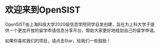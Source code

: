 欢迎来到OpenSIST
================

OpenSIST由上海科技大学2020级信息学院同学自发创建，旨在为上科大学子提供一个更加开放的留学申请信息分享平台，帮助大家更好地规划自己的留学申请。

如果你喜欢我们的项目，请点击Star，给我们一些鼓励！

